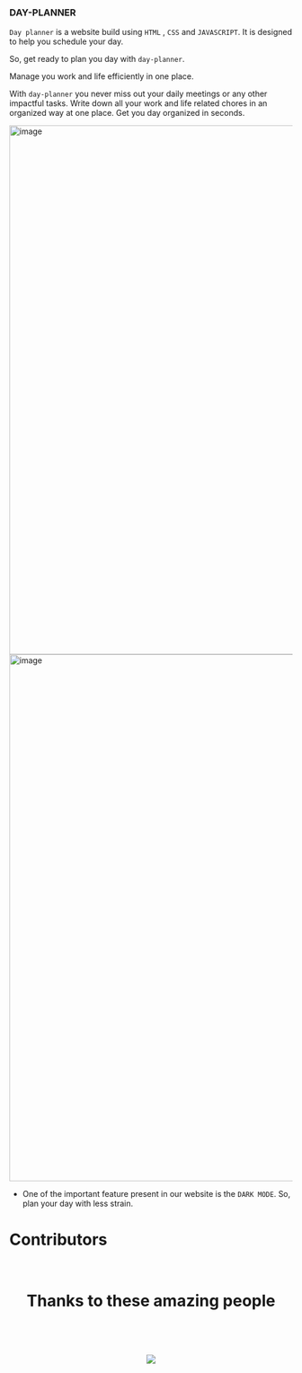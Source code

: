 ### DAY-PLANNER

`Day planner` is a website build using `HTML` , `CSS` and `JAVASCRIPT`. It is designed to help you schedule your day.

So, get ready to plan you day with `day-planner`.

Manage you work and life efficiently in one place.

With `day-planner` you never miss out your daily meetings or any other impactful tasks. Write down all your work and life related chores in an organized way at one place. Get you day organized in seconds.

<img width="942" alt="image" src="https://user-images.githubusercontent.com/89184573/195405804-39020592-eb4c-4d8b-a943-f5ca210f4747.png">

<img width="938" alt="image" src="https://user-images.githubusercontent.com/89184573/195405940-bf32f3bb-efcc-44e2-befa-a5bd96a66fb6.png">

* One of the important feature present in our website is the `DARK MODE`. So, plan your day with less strain.

# Contributors
<br>
<h1 align="center">
 <b>Thanks to these amazing people
<h1>
<a href="https://github.com/goodchai0/day-planner/graphs/contributors">
  <img src="https://contrib.rocks/image?repo=goodchai0/day-planner&&max=817" />
</a>
